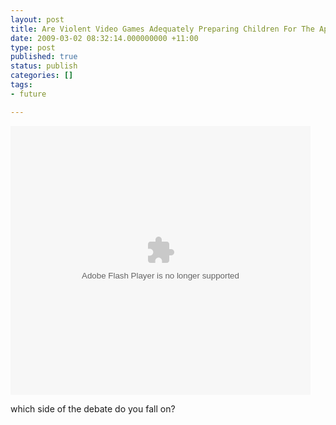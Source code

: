 ```yaml
---
layout: post
title: Are Violent Video Games Adequately Preparing Children For The Apocalypse?
date: 2009-03-02 08:32:14.000000000 +11:00
type: post
published: true
status: publish
categories: []
tags:
- future

---
```

<p><embed src="http://www.theonion.com/content/themes/common/assets/onn_embed/embedded_player.swf" type="application/x-shockwave-flash" allowscriptaccess="always" allowfullscreen="true" wmode="transparent" flashvars="image=http://www.theonion.com/content/files/images/POST_APOCALYPTIC_article.jpg&amp;videoid=93495&amp;title=Are%20Violent%20Video%20Games%20Adequately%20Preparing%20Children%20For%20The%20Apocalypse%3F" height="430" width="480"></embed></p>
<p>which side of the debate do you fall on?</p>
